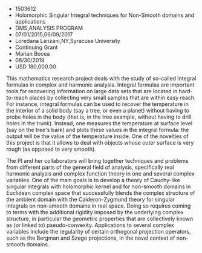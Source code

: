 
* 1503612
* Holomorphic Singular Integral techniques for Non-Smooth domains and applications
* DMS,ANALYSIS PROGRAM
* 07/01/2015,06/09/2017
* Loredana Lanzani,NY,Syracuse University
* Continuing Grant
* Marian Bocea
* 06/30/2019
* USD 180,000.00

This mathematics research project deals with the study of so-called integral
formulas in complex and harmonic analysis. Integral formulas are important tools
for recovering information on large data sets that are located in hard-to-reach
places by collecting very small samples that are within easy reach. For
instance, integral formulas can be used to recover the temperature in the
interior of a solid body (say a tree, or even a planet) without having to probe
holes in the body (that is, in the tree example, without having to drill holes
in the trunk). Instead, one measures the temperature at surface level (say on
the tree's bark) and plots these values in the integral formula: the output will
be the value of the temperature inside. One of the novelties of this project is
that it allows to deal with objects whose outer surface is very rough (as
opposed to very smooth).

The PI and her collaborators will bring together techniques and problems from
different parts of the general field of analysis, specifically real harmonic
analysis and complex function theory in one and several complex variables. One
of the main goals is to develop a theory of Cauchy-like singular integrals with
holomorphic kernel and for non-smooth domains in Euclidean complex space that
successfully blends the complex structure of the ambient domain with the
Calderon-Zygmund theory for singular integrals on non-smooth domains in real
space. Doing so requires coming to terms with the additional rigidity imposed by
the underlying complex structure, in particular the geometric properties that
are collectively known as (or linked to) pseudo-convexity. Applications to
several complex variables include the regularity of certain orthogonal
projection operators, such as the Bergman and Szego projections, in the novel
context of non-smooth domains.
